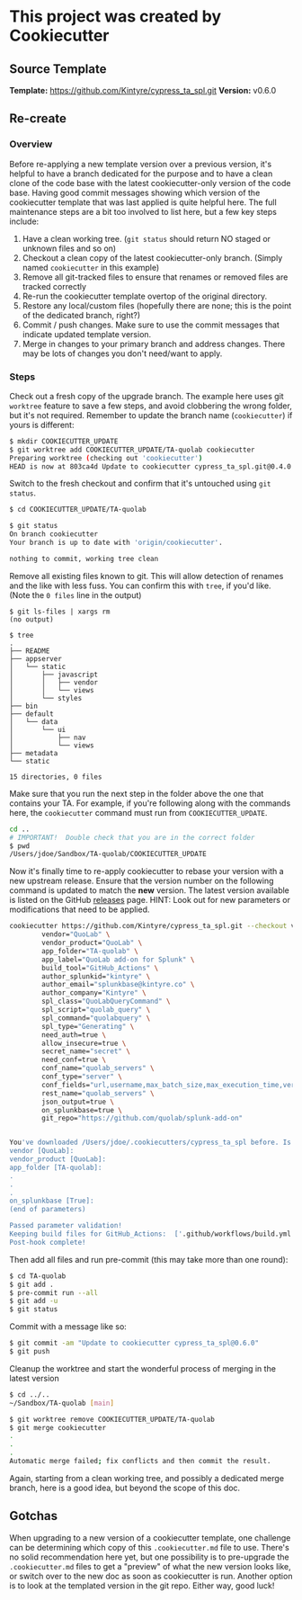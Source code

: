 # This project was created by Cookiecutter

## Source Template

**Template:** https://github.com/Kintyre/cypress_ta_spl.git
**Version:** v0.6.0


## Re-create

### Overview
Before re-applying a new template version over a previous version, it's helpful to have a branch dedicated for the purpose and to have a clean clone of the code base with the latest cookiecutter-only version of the code base.
Having good commit messages showing which version of the cookiecutter template that was last applied is quite helpful here.
The full maintenance steps are a bit too involved to list here, but a few key steps include:

 1. Have a clean working tree.  (`git status` should return NO staged or unknown files and so on)
 1. Checkout a clean copy of the latest cookiecutter-only branch.  (Simply named `cookiecutter` in this example)
 1. Remove all git-tracked files to ensure that renames or removed files are tracked correctly
 1. Re-run the cookiecutter template overtop of the original directory.
 1. Restore any local/custom files (hopefully there are none; this is the point of the dedicated branch, right?)
 1. Commit / push changes.  Make sure to use the commit messages that indicate updated template version.
 1. Merge in changes to your primary branch and address changes.  There may be lots of changes you don't need/want to apply.

### Steps
Check out a fresh copy of the upgrade branch.  The example here uses git `worktree` feature to save a few steps, and avoid clobbering the wrong folder, but it's not required.  Remember to update the branch name (`cookiecutter`) if yours is different:
```bash
$ mkdir COOKIECUTTER_UPDATE
$ git worktree add COOKIECUTTER_UPDATE/TA-quolab cookiecutter
Preparing worktree (checking out 'cookiecutter')
HEAD is now at 803ca4d Update to cookiecutter cypress_ta_spl.git@0.4.0
```

Switch to the fresh checkout and confirm that it's untouched using `git status`.
```bash
$ cd COOKIECUTTER_UPDATE/TA-quolab

$ git status
On branch cookiecutter
Your branch is up to date with 'origin/cookiecutter'.

nothing to commit, working tree clean
```

Remove all existing files known to git.  This will allow detection of renames and the like with less fuss.  You can confirm this with `tree`, if you'd like.  (Note the `0 files` line in the output)
```
$ git ls-files | xargs rm
(no output)

$ tree
.
├── README
├── appserver
│   └── static
│       ├── javascript
│       │   ├── vendor
│       │   └── views
│       └── styles
├── bin
├── default
│   └── data
│       └── ui
│           ├── nav
│           └── views
├── metadata
└── static

15 directories, 0 files
```

Make sure that you run the next step in the folder above the one that contains your TA.
For example, if you're following along with the commands here, the `cookiecutter` command must run from `COOKIECUTTER_UPDATE`.
```bash
cd ..
# IMPORTANT!  Double check that you are in the correct folder
$ pwd
/Users/jdoe/Sandbox/TA-quolab/COOKIECUTTER_UPDATE
```

Now it's finally time to re-apply cookiecutter to rebase your version with a new upstream release.
Ensure that the version number on the following command is updated to match the **new** version.
The latest version available is listed on the GitHub [releases](https://github.com/Kintyre/cypress_ta_spl/releases) page.
HINT:  Look out for new parameters or modifications that need to be applied.

```bash
cookiecutter https://github.com/Kintyre/cypress_ta_spl.git --checkout v0.6.0 -f \
    	vendor="QuoLab" \
    	vendor_product="QuoLab" \
    	app_folder="TA-quolab" \
    	app_label="QuoLab add-on for Splunk" \
    	build_tool="GitHub_Actions" \
    	author_splunkid="kintyre" \
    	author_email="splunkbase@kintyre.co" \
    	author_company="Kintyre" \
    	spl_class="QuoLabQueryCommand" \
    	spl_script="quolab_query" \
    	spl_command="quolabquery" \
    	spl_type="Generating" \
    	need_auth=true \
    	allow_insecure=true \
    	secret_name="secret" \
    	need_conf=true \
    	conf_name="quolab_servers" \
    	conf_type="server" \
    	conf_fields="url,username,max_batch_size,max_execution_time,verify" \
    	rest_name="quolab_servers" \
    	json_output=true \
    	on_splunkbase=true \
    	git_repo="https://github.com/quolab/splunk-add-on"


You've downloaded /Users/jdoe/.cookiecutters/cypress_ta_spl before. Is it okay to delete and re-download it? [yes]: yes
vendor [QuoLab]:
vendor_product [QuoLab]:
app_folder [TA-quolab]:
.
.
.
on_splunkbase [True]:
(end of parameters)

Passed parameter validation!
Keeping build files for GitHub_Actions:  ['.github/workflows/build.yml']
Post-hook complete!
```

Then add all files and run pre-commit (this may take more than one round):
```bash
$ cd TA-quolab
$ git add .
$ pre-commit run --all
$ git add -u
$ git status
```

Commit with a message like so:

```bash
$ git commit -am "Update to cookiecutter cypress_ta_spl@0.6.0"
$ git push
```

Cleanup the worktree and start the wonderful process of merging in the latest version
```bash
$ cd ../..
~/Sandbox/TA-quolab [main]

$ git worktree remove COOKIECUTTER_UPDATE/TA-quolab
$ git merge cookiecutter
.
.
.
Automatic merge failed; fix conflicts and then commit the result.
```

Again, starting from a clean working tree, and possibly a dedicated merge branch, here is a good idea, but beyond the scope of this doc.


## Gotchas

When upgrading to a new version of a cookiecutter template, one challenge can be determining which copy of this `.cookiecutter.md` file to use.
There's no solid recommendation here yet, but one possibility is to pre-upgrade the `.cookiecutter.md` files to get a "preview" of what the new version looks like, or switch over to the new doc as soon as cookiecutter is run.
Another option is to look at the templated version in the git repo.
Either way, good luck!
